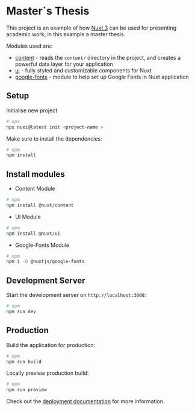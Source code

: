 # Master`s Thesis
This project is an example of how [Nuxt 3](https://nuxt.com/) can be used for presenting academic work, in this example a master thesis.

Modules used are:
- [content](https://nuxt.com/modules/content) - reads the ```content/``` directory in the project, and creates a powerful data layer for your application
- [ui](https://nuxt.com/modules/ui) - fully styled and customizable components for Nuxt
- [google-fonts](https://nuxt.com/modules/google-fonts) - module to help set up Google Fonts in Nuxt application

## Setup

Initialise new project

```bash
# npx
npx nuxi@latest init <project-name >
```

Make sure to install the dependencies:

```bash
# npm
npm install
```

## Install modules

- Content Module

```bash
# npm
npm install @nuxt/content
```

- UI Module

```bash
# npm
npm install @nuxt/ui
```

- Google-Fonts Module

```bash
# npm
npm i -D @nuxtjs/google-fonts
```

## Development Server

Start the development server on `http://localhost:3000`:

```bash
# npm
npm run dev
```

## Production

Build the application for production:

```bash
# npm
npm run build
```

Locally preview production build:

```bash
# npm
npm run preview
```

Check out the [deployment documentation](https://nuxt.com/docs/getting-started/deployment) for more information.
